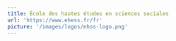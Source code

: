 ```yaml
---
title: École des hautes études en sciences sociales
url: 'https://www.ehess.fr/fr'
picture: '/images/logos/ehss-logo.png'
---
```

